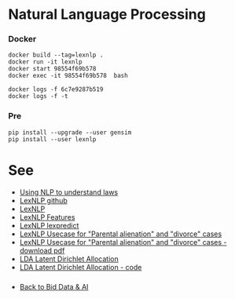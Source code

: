 # Natural Language Processing


### Docker 
```
docker build --tag=lexnlp .
docker run -it lexnlp
docker start 98554f69b578
docker exec -it 98554f69b578  bash

docker logs -f 6c7e9287b519
docker logs -f -t

```

### Pre
```
pip install --upgrade --user gensim
pip install --user lexnlp
```

# See
- [Using NLP to understand laws](https://towardsdatascience.com/using-nlp-to-understand-laws-95278624ae5)
- [LexNLP github](https://github.com/LexPredict/lexpredict-lexnlp)
- [LexNLP](https://pypi.org/project/lexnlp/)
- [LexNLP Features](https://contraxsuite.com/lexnlp-features/)
- [LexNLP lexpredict](https://www.lexpredict.com/portfolio/lexnlp-an-nlp-toolkit-for-legal/)
- [LexNLP Usecase for "Parental alienation" and "divorce" cases](https://dl.acm.org/doi/10.1145/3462757.3466094/)
- [LexNLP Usecase for "Parental alienation" and "divorce" cases - download pdf](https://dl.acm.org/action/downloadSupplement?doi=10.1145%2F3452383.3452395&file=a12-saxena-supplement.pptx)
- [LDA Latent Dirichlet Allocation](https://en.wikipedia.org/wiki/Latent_Dirichlet_allocation)
- [LDA Latent Dirichlet Allocation - code](https://github.com/stdlib-js/nlp-lda)
###
- [Back to Bid Data & AI](https://github.com/ermalaliraj/bigdata_and_ai)